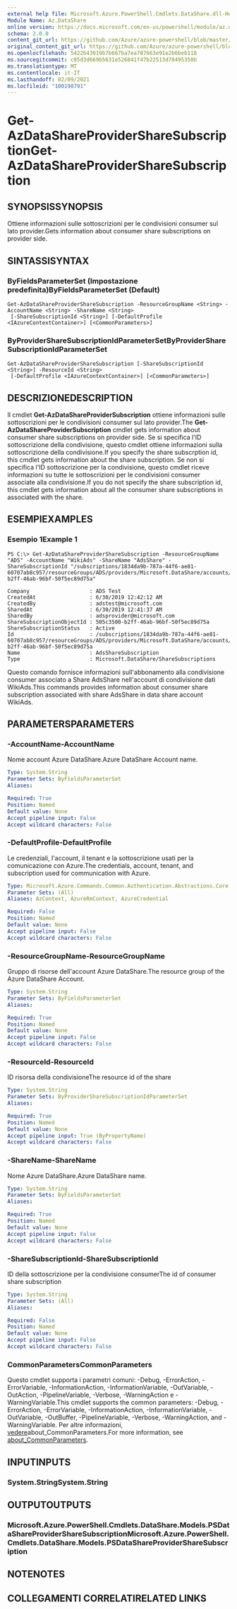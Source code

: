 ```yaml
---
external help file: Microsoft.Azure.PowerShell.Cmdlets.DataShare.dll-Help.xml
Module Name: Az.DataShare
online version: https://docs.microsoft.com/en-us/powershell/module/az.datashare/get-azdatashareprovidersharesubscription
schema: 2.0.0
content_git_url: https://github.com/Azure/azure-powershell/blob/master/src/DataShare/DataShare/help/Get-AzDataShareProviderShareSubscription.md
original_content_git_url: https://github.com/Azure/azure-powershell/blob/master/src/DataShare/DataShare/help/Get-AzDataShareProviderShareSubscription.md
ms.openlocfilehash: 5422b43019b7b667ba7ea787663e91e2b6beb118
ms.sourcegitcommit: c05d3d669b5631e526841f47b22513d78495350b
ms.translationtype: MT
ms.contentlocale: it-IT
ms.lasthandoff: 02/09/2021
ms.locfileid: "100198791"
---
```

# <span data-ttu-id="bec35-101">Get-AzDataShareProviderShareSubscription</span><span class="sxs-lookup"><span data-stu-id="bec35-101">Get-AzDataShareProviderShareSubscription</span></span>

## <span data-ttu-id="bec35-102">SYNOPSIS</span><span class="sxs-lookup"><span data-stu-id="bec35-102">SYNOPSIS</span></span>
<span data-ttu-id="bec35-103">Ottiene informazioni sulle sottoscrizioni per le condivisioni consumer sul lato provider.</span><span class="sxs-lookup"><span data-stu-id="bec35-103">Gets information about consumer share subscriptions on provider side.</span></span>

## <span data-ttu-id="bec35-104">SINTASSI</span><span class="sxs-lookup"><span data-stu-id="bec35-104">SYNTAX</span></span>

### <span data-ttu-id="bec35-105">ByFieldsParameterSet (Impostazione predefinita)</span><span class="sxs-lookup"><span data-stu-id="bec35-105">ByFieldsParameterSet (Default)</span></span>
```
Get-AzDataShareProviderShareSubscription -ResourceGroupName <String> -AccountName <String> -ShareName <String>
 [-ShareSubscriptionId <String>] [-DefaultProfile <IAzureContextContainer>] [<CommonParameters>]
```

### <span data-ttu-id="bec35-106">ByProviderShareSubscriptionIdParameterSet</span><span class="sxs-lookup"><span data-stu-id="bec35-106">ByProviderShareSubscriptionIdParameterSet</span></span>
```
Get-AzDataShareProviderShareSubscription [-ShareSubscriptionId <String>] -ResourceId <String>
 [-DefaultProfile <IAzureContextContainer>] [<CommonParameters>]
```

## <span data-ttu-id="bec35-107">DESCRIZIONE</span><span class="sxs-lookup"><span data-stu-id="bec35-107">DESCRIPTION</span></span>
<span data-ttu-id="bec35-108">Il cmdlet **Get-AzDataShareProviderSubscription** ottiene informazioni sulle sottoscrizioni per le condivisioni consumer sul lato provider.</span><span class="sxs-lookup"><span data-stu-id="bec35-108">The **Get-AzDataShareProviderSubscription** cmdlet gets information about consumer share subscriptions on provider side.</span></span> <span data-ttu-id="bec35-109">Se si specifica l'ID sottoscrizione della condivisione, questo cmdlet ottiene informazioni sulla sottoscrizione della condivisione.</span><span class="sxs-lookup"><span data-stu-id="bec35-109">If you specify the share subscrption id, this cmdlet gets information about the share subscription.</span></span> <span data-ttu-id="bec35-110">Se non si specifica l'ID sottoscrizione per la condivisione, questo cmdlet riceve informazioni su tutte le sottoscrizioni per le condivisioni consumer associate alla condivisione.</span><span class="sxs-lookup"><span data-stu-id="bec35-110">If you do not specify the share subscription id, this cmdlet gets information about all the consumer share subscriptions in associated with the share.</span></span>

## <span data-ttu-id="bec35-111">ESEMPI</span><span class="sxs-lookup"><span data-stu-id="bec35-111">EXAMPLES</span></span>

### <span data-ttu-id="bec35-112">Esempio 1</span><span class="sxs-lookup"><span data-stu-id="bec35-112">Example 1</span></span>
```
PS C:\> Get-AzDataShareProviderShareSubscription -ResourceGroupName "ADS" -AccountName "WikiAds" -ShareName "AdsShare" -ShareSubscriptionId "/subscriptions/1834da9b-787a-44f6-ae81-60707ab8c957/resourceGroups/ADS/providers/Microsoft.DataShare/accounts/WikiAds/shares/AdsShare/shareSubscriptions/505c3500-b2ff-46ab-96bf-50f5ec89d75a"

Company                   : ADS Test
CreatedAt                 : 6/30/2019 12:42:12 AM
CreatedBy                 : adstest@microsoft.com
SharedAt                  : 6/30/2019 12:41:37 AM
SharedBy                  : adsprovider@microsoft.com
ShareSubscriptionObjectId : 505c3500-b2ff-46ab-96bf-50f5ec89d75a
ShareSubscriptionStatus   : Active
Id                        : /subscriptions/1834da9b-787a-44f6-ae81-60707ab8c957/resourceGroups/ADS/providers/Microsoft.DataShare/accounts/WikiAds/shares/AdsShare/shareSubscriptions/505c3500-b2ff-46ab-96bf-50f5ec89d75a
Name                      : AdsShareSubscription
Type                      : Microsoft.DataShare/ShareSubscriptions
```

<span data-ttu-id="bec35-113">Questo comando fornisce informazioni sull'abbonamento alla condivisione consumer associato a Share AdsShare nell'account di condivisione dati WikiAds.</span><span class="sxs-lookup"><span data-stu-id="bec35-113">This commands provides information about consumer share subscription associated with share AdsShare in data share account WikiAds.</span></span>

## <span data-ttu-id="bec35-114">PARAMETERS</span><span class="sxs-lookup"><span data-stu-id="bec35-114">PARAMETERS</span></span>

### <span data-ttu-id="bec35-115">-AccountName</span><span class="sxs-lookup"><span data-stu-id="bec35-115">-AccountName</span></span>
<span data-ttu-id="bec35-116">Nome account Azure DataShare.</span><span class="sxs-lookup"><span data-stu-id="bec35-116">Azure DataShare Account name.</span></span>

```yaml
Type: System.String
Parameter Sets: ByFieldsParameterSet
Aliases:

Required: True
Position: Named
Default value: None
Accept pipeline input: False
Accept wildcard characters: False
```

### <span data-ttu-id="bec35-117">-DefaultProfile</span><span class="sxs-lookup"><span data-stu-id="bec35-117">-DefaultProfile</span></span>
<span data-ttu-id="bec35-118">Le credenziali, l'account, il tenant e la sottoscrizione usati per la comunicazione con Azure.</span><span class="sxs-lookup"><span data-stu-id="bec35-118">The credentials, account, tenant, and subscription used for communication with Azure.</span></span>

```yaml
Type: Microsoft.Azure.Commands.Common.Authentication.Abstractions.Core.IAzureContextContainer
Parameter Sets: (All)
Aliases: AzContext, AzureRmContext, AzureCredential

Required: False
Position: Named
Default value: None
Accept pipeline input: False
Accept wildcard characters: False
```

### <span data-ttu-id="bec35-119">-ResourceGroupName</span><span class="sxs-lookup"><span data-stu-id="bec35-119">-ResourceGroupName</span></span>
<span data-ttu-id="bec35-120">Gruppo di risorse dell'account Azure DataShare.</span><span class="sxs-lookup"><span data-stu-id="bec35-120">The resource group of the Azure DataShare Account.</span></span>

```yaml
Type: System.String
Parameter Sets: ByFieldsParameterSet
Aliases:

Required: True
Position: Named
Default value: None
Accept pipeline input: False
Accept wildcard characters: False
```

### <span data-ttu-id="bec35-121">-ResourceId</span><span class="sxs-lookup"><span data-stu-id="bec35-121">-ResourceId</span></span>
<span data-ttu-id="bec35-122">ID risorsa della condivisione</span><span class="sxs-lookup"><span data-stu-id="bec35-122">The resource id of the share</span></span>

```yaml
Type: System.String
Parameter Sets: ByProviderShareSubscriptionIdParameterSet
Aliases:

Required: True
Position: Named
Default value: None
Accept pipeline input: True (ByPropertyName)
Accept wildcard characters: False
```

### <span data-ttu-id="bec35-123">-ShareName</span><span class="sxs-lookup"><span data-stu-id="bec35-123">-ShareName</span></span>
<span data-ttu-id="bec35-124">Nome Azure DataShare.</span><span class="sxs-lookup"><span data-stu-id="bec35-124">Azure DataShare name.</span></span>

```yaml
Type: System.String
Parameter Sets: ByFieldsParameterSet
Aliases:

Required: True
Position: Named
Default value: None
Accept pipeline input: False
Accept wildcard characters: False
```

### <span data-ttu-id="bec35-125">-ShareSubscriptionId</span><span class="sxs-lookup"><span data-stu-id="bec35-125">-ShareSubscriptionId</span></span>
<span data-ttu-id="bec35-126">ID della sottoscrizione per la condivisione consumer</span><span class="sxs-lookup"><span data-stu-id="bec35-126">The id of consumer share subscription</span></span>

```yaml
Type: System.String
Parameter Sets: (All)
Aliases:

Required: False
Position: Named
Default value: None
Accept pipeline input: False
Accept wildcard characters: False
```

### <span data-ttu-id="bec35-127">CommonParameters</span><span class="sxs-lookup"><span data-stu-id="bec35-127">CommonParameters</span></span>
<span data-ttu-id="bec35-128">Questo cmdlet supporta i parametri comuni: -Debug, -ErrorAction, -ErrorVariable, -InformationAction, -InformationVariable, -OutVariable, -OutAction, -PipelineVariable, -Verbose, -WarningAction e -WarningVariable.</span><span class="sxs-lookup"><span data-stu-id="bec35-128">This cmdlet supports the common parameters: -Debug, -ErrorAction, -ErrorVariable, -InformationAction, -InformationVariable, -OutVariable, -OutBuffer, -PipelineVariable, -Verbose, -WarningAction, and -WarningVariable.</span></span> <span data-ttu-id="bec35-129">Per altre informazioni, [vedere](http://go.microsoft.com/fwlink/?LinkID=113216)about_CommonParameters.</span><span class="sxs-lookup"><span data-stu-id="bec35-129">For more information, see [about_CommonParameters](http://go.microsoft.com/fwlink/?LinkID=113216).</span></span>

## <span data-ttu-id="bec35-130">INPUT</span><span class="sxs-lookup"><span data-stu-id="bec35-130">INPUTS</span></span>

### <span data-ttu-id="bec35-131">System.String</span><span class="sxs-lookup"><span data-stu-id="bec35-131">System.String</span></span>

## <span data-ttu-id="bec35-132">OUTPUT</span><span class="sxs-lookup"><span data-stu-id="bec35-132">OUTPUTS</span></span>

### <span data-ttu-id="bec35-133">Microsoft.Azure.PowerShell.Cmdlets.DataShare.Models.PSDataShareProviderShareSubscription</span><span class="sxs-lookup"><span data-stu-id="bec35-133">Microsoft.Azure.PowerShell.Cmdlets.DataShare.Models.PSDataShareProviderShareSubscription</span></span>

## <span data-ttu-id="bec35-134">NOTE</span><span class="sxs-lookup"><span data-stu-id="bec35-134">NOTES</span></span>

## <span data-ttu-id="bec35-135">COLLEGAMENTI CORRELATI</span><span class="sxs-lookup"><span data-stu-id="bec35-135">RELATED LINKS</span></span>
